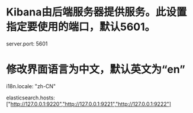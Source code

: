 
# Kibana由后端服务器提供服务。此设置指定要使用的端口，默认5601。
server.port: 5601
# 修改界面语言为中文，默认英文为“en”
i18n.locale: "zh-CN" 

elasticsearch.hosts: ["http://127.0.0.1:9220","http://127.0.0.1:9221","http://127.0.0.1:9222"]
